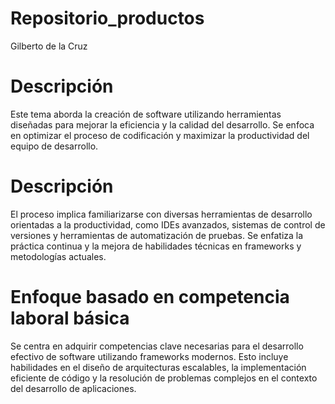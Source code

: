 # Repositorio_productos
Gilberto de la Cruz 
# Descripción
Este tema aborda la creación de software utilizando herramientas diseñadas para mejorar la eficiencia y la calidad del desarrollo. Se enfoca en optimizar el proceso de codificación y maximizar la productividad del equipo de desarrollo.
# Descripción
El proceso implica familiarizarse con diversas herramientas de desarrollo orientadas a la productividad, como IDEs avanzados, sistemas de control de versiones y herramientas de automatización de pruebas. Se enfatiza la práctica continua y la mejora de habilidades técnicas en frameworks y metodologías actuales.
# Enfoque basado en competencia laboral básica
Se centra en adquirir competencias clave necesarias para el desarrollo efectivo de software utilizando frameworks modernos. Esto incluye habilidades en el diseño de arquitecturas escalables, la implementación eficiente de código y la resolución de problemas complejos en el contexto del desarrollo de aplicaciones.